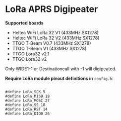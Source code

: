 # LoRa APRS Digipeater

<b>Supported boards</b>
- Heltec WiFi LoRa 32 V1 (433MHz SX1278)
- Heltec WiFi LoRa 32 V2 (433MHz SX1278)
- TTGO T-Beam V0.7 (433MHz SX1278)
- TTGO T-Beam V1 (433MHz SX1278)
- TTGO Lora32 v2.1
- TTGO Lora32 v2

Only WIDE1-1 or Destinationcall with -1 will digipeated.

<b>Require LoRa module pinout definitions in</b> <code>config.h</code>:

<code>
#define LoRa_SCK 5
#define LoRa_MISO 19
#define LoRa_MOSI 27
#define LoRa_SS 18
#define LoRa_RST 14
#define LoRa_DIO0 26
</code>
